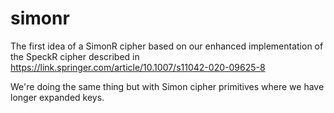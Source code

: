 # simonr
The first idea of a SimonR cipher based on our enhanced implementation of the SpeckR cipher described in https://link.springer.com/article/10.1007/s11042-020-09625-8

We're doing the same thing but with Simon cipher primitives where we have longer expanded keys.

